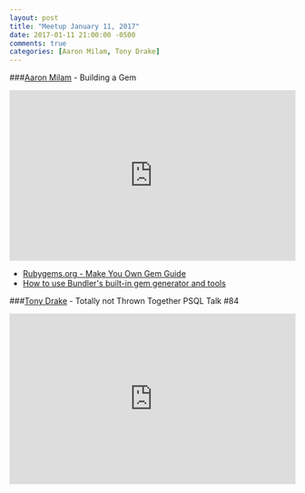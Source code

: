 ```yaml
---
layout: post
title: "Meetup January 11, 2017"
date: 2017-01-11 21:00:00 -0500
comments: true
categories: [Aaron Milam, Tony Drake]
---
```


###[Aaron Milam](https://twitter.com/milamsoft) - Building a Gem
<iframe width="100%" height="300" src="https://www.youtube.com/embed/Qb76cAfSoIo" frameborder="0" allowfullscreen></iframe>

* [Rubygems.org - Make You Own Gem Guide](http://guides.rubygems.org/make-your-own-gem)
* [How to use Bundler's built-in gem generator and tools](http://bundler.io/v1.14/man/bundle-gem.1.html)


###[Tony Drake](https://twitter.com/t27duck) - Totally not Thrown Together PSQL Talk #84
<iframe width="100%" height="300" src="https://www.youtube.com/embed/NCZN6I-crmo" frameborder="0" allowfullscreen></iframe>
